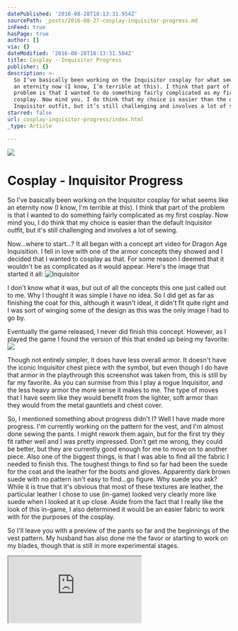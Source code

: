 ```yaml
---
datePublished: '2016-08-28T18:13:31.954Z'
sourcePath: _posts/2016-08-27-cosplay-inquisitor-progress.md
inFeed: true
hasPage: true
author: []
via: {}
dateModified: '2016-08-28T18:13:31.504Z'
title: Cosplay - Inquisitor Progress
publisher: {}
description: >-
  So I’ve basically been working on the Inquisitor cosplay for what seems like
  an eternity now (I know, I’m terrible at this). I think that part of the
  problem is that I wanted to do something fairly complicated as my first
  cosplay. Now mind you, I do think that my choice is easier than the default
  Inquisitor outfit, but it’s still challenging and involves a lot of sewing.
starred: false
url: cosplay-inquisitor-progress/index.html
_type: Article

---
```

![](https://the-grid-user-content.s3-us-west-2.amazonaws.com/3f509e93-1808-4866-951b-988aa9d619fe.jpg)

# Cosplay - Inquisitor Progress

So I've basically been working on the Inquisitor cosplay for what seems like an eternity now (I know, I'm terrible at this). I think that part of the problem is that I wanted to do something fairly complicated as my first cosplay. Now mind you, I do think that my choice is easier than the default Inquisitor outfit, but it's still challenging and involves a lot of sewing.

Now...where to start...? It all began with a concept art video for Dragon Age Inquisition. I fell in love with one of the armor concepts they showed and I decided that I wanted to cosplay as that. For some reason I deemed that it wouldn't be as complicated as it would appear. Here's the image that started it all:
![Inquisitor](https://the-grid-user-content.s3-us-west-2.amazonaws.com/8ef836d0-96cf-48c7-8748-921ce87fd7bd.jpg)

I don't know what it was, but out of all the concepts this one just called out to me. Why I thought it was simple I have no idea. So I did get as far as finishing the coat for this, although it wasn't ideal, it didn't fit quite right and I was sort of winging some of the design as this was the only image I had to go by.

Eventually the game released, I never did finish this concept. However, as I played the game I found the version of this that ended up being my favorite:
![](https://the-grid-user-content.s3-us-west-2.amazonaws.com/590686e2-166d-4936-b5f7-5fadd29d8ce3.png)

Though not entirely simpler, it does have less overall armor. It doesn't have the iconic Inquisitor chest piece with the symbol, but even though I do have that armor in the playthrough this screenshot was taken from, this is still by far my favorite. As you can surmise from this I play a rogue Inquisitor, and the less heavy armor the more sense it makes to me. The type of moves that I have seem like they would benefit from the lighter, soft armor than they would from the metal gauntlets and chest cover.

So, I mentioned something about progress didn't I? Well I have made more progress. I'm currently working on the pattern for the vest, and I'm almost done sewing the pants. I might rework them again, but for the first try they fit rather well and I was pretty impressed. Don't get me wrong, they could be better, but they are currently good enough for me to move on to another piece. Also one of the biggest things, is that I was able to find all the fabric I needed to finish this. The toughest things to find so far had been the suede for the coat and the leather for the boots and gloves. Apparently dark brown suede with no pattern isn't easy to find...go figure. Why suede you ask? While it is true that it's obvious that most of these textures are leather, the particular leather I chose to use (in-game) looked very clearly more like suede when I looked at it up close. Aside from the fact that I really like the look of this in-game, I also determined it would be an easier fabric to work with for the purposes of the cosplay.

So I'll leave you with a preview of the pants so far and the beginnings of the vest pattern. My husband has also done me the favor or starting to work on my blades, though that is still in more experimental stages.

<iframe src="https://the-grid.github.io/ed-userhtml/?g=eJytVVtzokgUft9f0cXUVCWVEC5qREysVURjEmOiojEvUw000BFo7G4E_PULOGayk6192YUq6POd5ly_09zYIXG2u5RwBJwQMnYr4Jhx6FMYiRFyMRSACzkUK9SnkbhHlGES3wptATBehOhWADZ0tj4laezq30ajURfYhLqI6vJpJVLo4pTpjSSvoFxkAXRJpstABkqSl0_q2_BMvqzvq9b55RFX5K9KpXXeBRGkPo71alMl5GKGXR7o1y2tAhLoujj2K_9HvNO5arRb30-imCF7i7nowNA5U2T5OxCBmuTnJ_0XXOjduHh_yvdkvvIl9MBn1d9LoVV3F4Q4RmKAsB_wKqRj7CInid6UP4fbkq9Kl-UOjnIuwhD7se6gmCN6CqyK6d9cpjQ8q7ql4wj6SEpiv2tDhq6bl3g1mM0z-WHsk355PS2swLT8cmVklcyM_rR6J-sdOVSLwdgdLC2z338cPxtSHgxeKnR0sLau0X9oz-5m2wqYWmZuzZ3D9PDsNTod71W5sKNWdNh0antDvLDmg9Xw_XH_9mqbbOob5qIlPWsS74zS-cqYR1a7cb8OD4T5i8nkzZob70SC7oX5cn8_aN7ttcGIX0yGyQsxciV7ny0GoyBQXxnLzckmbqThRLqePs2RKbetyfre3GuWOVsPF5r2uOm0t7tiGeL7hweebgY2TfvFKmhlszv8GiW4laGWZm5lVXMOWZG-uI8Pz2NlsLWbT_H0YoX6sXe3i5Vt82L8vLxOxy_OPlUDdbZKJ57kr61RUWiztZm4xdsCNuDK2CUrstof3t7U1TKO1czSdofV-3CI-KwjjxdFJ1o97ri_WRRqQ5nmdHM9Uf3x7p0uN_Kj5uVG7hkDO1hTttlUxe2b4Wi5XaQvkWGU3HQxS0JY6PXEdsFPQjWbxxGo50EGMOUEiEcwIQzzclZ1ikLI8R6VzCpJJ6pqpT0yqt5Z0lsqGXV6Jh_UckhIqP7N6Tia43aBR2IuejDCYaH3KYbhJYMxExmi2PupZfiAdKV2_5n2SvtXlKJNOCfRb6NQDy4pTxcvLA-GALsuin-NhlafA7WRfxiOGvr4FoUhThhmZYoB5khkCXSQHpOMwqRKFYKAIu9WCDhPmC5JWZZdfZx5Vw6JpEQa3L1tW6ntFziXhP-nHEe5slTGQiMY_oSyY4VO2Neq1dm5yCEU1t2MSYy6AuBl7RC_FX7YIYy3Qq8PkoCUzS-7zpEL7AKYCXbAEyF2iDg4-xOVYnyUzm8k2AMkBjccR-gjv__Y3_pPgSqLt4IqK9ei3BblxlJR9UZHV7ULWdZlWejdpyFoXIJqB4ActEotjMDzcHkjVd-WLEw--Pjr79T744Y5FCccQFbEDnCRhyhg1Dk2suxjORzcK6v4WzNR_MNaSCiykcuu3lnF9aOh3l-h71TJ" style=""></iframe>
